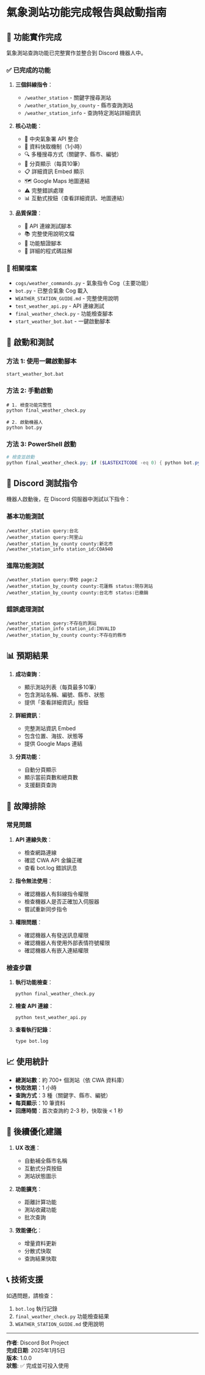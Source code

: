 # 氣象測站功能完成報告與啟動指南

## 🎉 功能實作完成

氣象測站查詢功能已完整實作並整合到 Discord 機器人中。

### ✅ 已完成的功能

1. **三個斜線指令**：
   - `/weather_station` - 關鍵字搜尋測站
   - `/weather_station_by_county` - 縣市查詢測站
   - `/weather_station_info` - 查詢特定測站詳細資訊

2. **核心功能**：
   - 🔗 中央氣象署 API 整合
   - 💾 資料快取機制（1小時）
   - 🔍 多種搜尋方式（關鍵字、縣市、編號）
   - 📄 分頁顯示（每頁10筆）
   - 📋 詳細資訊 Embed 顯示
   - 🗺️ Google Maps 地圖連結
   - ⚠️ 完整錯誤處理
   - 📊 互動式按鈕（查看詳細資訊、地圖連結）

3. **品質保證**：
   - 🧪 API 連線測試腳本
   - 📚 完整使用說明文檔
   - 🔧 功能驗證腳本
   - 📝 詳細的程式碼註解

### 📁 相關檔案

- `cogs/weather_commands.py` - 氣象指令 Cog（主要功能）
- `bot.py` - 已整合氣象 Cog 載入
- `WEATHER_STATION_GUIDE.md` - 完整使用說明
- `test_weather_api.py` - API 連線測試
- `final_weather_check.py` - 功能檢查腳本
- `start_weather_bot.bat` - 一鍵啟動腳本

## 🚀 啟動和測試

### 方法 1: 使用一鍵啟動腳本
```batch
start_weather_bot.bat
```

### 方法 2: 手動啟動
```batch
# 1. 檢查功能完整性
python final_weather_check.py

# 2. 啟動機器人
python bot.py
```

### 方法 3: PowerShell 啟動
```powershell
# 檢查並啟動
python final_weather_check.py; if ($LASTEXITCODE -eq 0) { python bot.py }
```

## 🧪 Discord 測試指令

機器人啟動後，在 Discord 伺服器中測試以下指令：

### 基本功能測試
```
/weather_station query:台北
/weather_station query:阿里山
/weather_station_by_county county:新北市
/weather_station_info station_id:C0A940
```

### 進階功能測試
```
/weather_station query:學校 page:2
/weather_station_by_county county:花蓮縣 status:現存測站
/weather_station_by_county county:台北市 status:已撤銷
```

### 錯誤處理測試
```
/weather_station query:不存在的測站
/weather_station_info station_id:INVALID
/weather_station_by_county county:不存在的縣市
```

## 📊 預期結果

1. **成功查詢**：
   - 顯示測站列表（每頁最多10筆）
   - 包含測站名稱、編號、縣市、狀態
   - 提供「查看詳細資訊」按鈕

2. **詳細資訊**：
   - 完整測站資訊 Embed
   - 包含位置、海拔、狀態等
   - 提供 Google Maps 連結

3. **分頁功能**：
   - 自動分頁顯示
   - 顯示當前頁數和總頁數
   - 支援翻頁查詢

## 🔧 故障排除

### 常見問題

1. **API 連線失敗**：
   - 檢查網路連線
   - 確認 CWA API 金鑰正確
   - 查看 bot.log 錯誤訊息

2. **指令無法使用**：
   - 確認機器人有斜線指令權限
   - 檢查機器人是否正確加入伺服器
   - 嘗試重新同步指令

3. **權限問題**：
   - 確認機器人有發送訊息權限
   - 確認機器人有使用外部表情符號權限
   - 確認機器人有嵌入連結權限

### 檢查步驟

1. **執行功能檢查**：
   ```
   python final_weather_check.py
   ```

2. **檢查 API 連線**：
   ```
   python test_weather_api.py
   ```

3. **查看執行記錄**：
   ```
   type bot.log
   ```

## 📈 使用統計

- **總測站數**：約 700+ 個測站（依 CWA 資料庫）
- **快取效期**：1 小時
- **查詢方式**：3 種（關鍵字、縣市、編號）
- **每頁顯示**：10 筆資料
- **回應時間**：首次查詢約 2-3 秒，快取後 < 1 秒

## 🔄 後續優化建議

1. **UX 改進**：
   - 自動補全縣市名稱
   - 互動式分頁按鈕
   - 測站狀態圖示

2. **功能擴充**：
   - 距離計算功能
   - 測站收藏功能
   - 批次查詢

3. **效能優化**：
   - 增量資料更新
   - 分散式快取
   - 查詢結果快取

## 📞 技術支援

如遇問題，請檢查：
1. `bot.log` 執行記錄
2. `final_weather_check.py` 功能檢查結果
3. `WEATHER_STATION_GUIDE.md` 使用說明

---

**作者**: Discord Bot Project  
**完成日期**: 2025年1月5日  
**版本**: 1.0.0  
**狀態**: ✅ 完成並可投入使用
